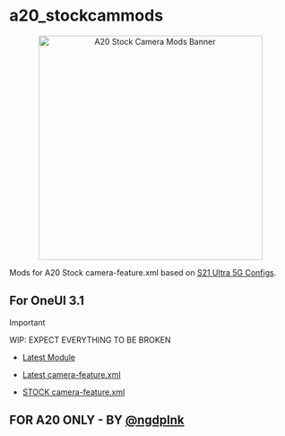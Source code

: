 # a20_stockcammods

<p align="center">
  <img src="https://raw.githubusercontent.com/ngdplnk/a20_stockcammods/refs/heads/main/icon.png" alt="A20 Stock Camera Mods Banner" width="400" />
</p>

Mods for A20 Stock camera-feature.xml based on [S21 Ultra 5G Configs](https://github.com/ngdplnk/a20_stockcammods/blob/main/XMLs/examples/camera-featureS21U.xml).

## For OneUI 3.1

> [!IMPORTANT]
> WIP: EXPECT EVERYTHING TO BE BROKEN

- [Latest Module](https://github.com/ngdplnk/a20_stockcammods/releases/latest)

- [Latest camera-feature.xml](https://github.com/ngdplnk/a20_stockcammods/blob/main/XMLs/oneui/camera-feature.xml)

- [STOCK camera-feature.xml](https://github.com/ngdplnk/a20_stockcammods/blob/main/XMLs/oneui/camera-featureSTOCK.xml)


## FOR A20 ONLY - BY [@ngdplnk](https://github.com/ngdplnk)

